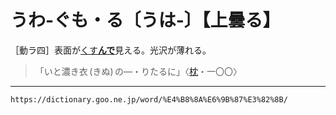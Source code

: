 # うわ‐ぐも・る〔うは‐〕【上曇る】

［動ラ四］表面が[くす**んで**](くすむ)見える。光沢が薄れる。
>「いと濃き衣 (きぬ) の―・りたるに」〈[枕](https://dictionary.goo.ne.jp/word/%E6%9E%95%E8%8D%89%E5%AD%90/#jn-207654)・一〇〇〉

---
`https://dictionary.goo.ne.jp/word/%E4%B8%8A%E6%9B%87%E3%82%8B/`